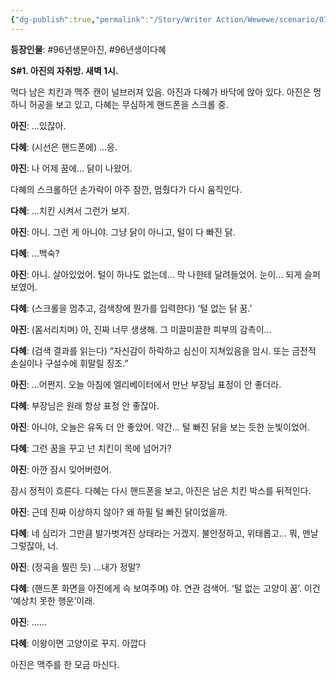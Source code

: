 ```yaml
---
{"dg-publish":true,"permalink":"/Story/Writer Action/Wewewe/scenario/07. 이 꿈 좀 해몽 해 주실 분/"}
---
```


**등장인물**: #96년생문아진, #96년생이다혜

**S#1. 아진의 자취방. 새벽 1시.**

먹다 남은 치킨과 맥주 캔이 널브러져 있음.
아진과 다혜가 바닥에 앉아 있다.
아진은 멍하니 허공을 보고 있고, 다혜는 무심하게 핸드폰을 스크롤 중.

**아진**: …있잖아.

**다혜**: (시선은 핸드폰에) …응.

**아진**: 나 어제 꿈에… 닭이 나왔어.

다혜의 스크롤하던 손가락이 아주 잠깐, 멈췄다가 다시 움직인다.

**다혜**: …치킨 시켜서 그런가 보지.

**아진**: 아니. 그런 게 아니야. 그냥 닭이 아니고, 털이 다 빠진 닭.

**다혜**: …백숙?

**아진**: 아니. 살아있었어. 털이 하나도 없는데… 막 나한테 달려들었어. 눈이… 되게 슬퍼 보였어.

**다혜**: (스크롤을 멈추고, 검색창에 뭔가를 입력한다) ‘털 없는 닭 꿈.’

**아진**: (몸서리치며) 아, 진짜 너무 생생해. 그 미끌미끌한 피부의 감촉이…

**다혜**: (검색 결과를 읽는다) “자신감이 하락하고 심신이 지쳐있음을 암시. 또는 금전적 손실이나 구설수에 휘말릴 징조.”

**아진**: …어쩐지. 오늘 아침에 엘리베이터에서 만난 부장님 표정이 안 좋더라.

**다혜**: 부장님은 원래 항상 표정 안 좋잖아.

**아진**: 아니야, 오늘은 유독 더 안 좋았어. 약간… 털 빠진 닭을 보는 듯한 눈빛이었어.

**다혜**: 그런 꿈을 꾸고 넌 치킨이 목에 넘어가?

**아진**: 아깐 잠시 잊어버렸어.

잠시 정적이 흐른다. 
다혜는 다시 핸드폰을 보고, 아진은 남은 치킨 박스를 뒤적인다.

**아진**: 근데 진짜 이상하지 않아? 왜 하필 털 빠진 닭이었을까.

**다혜**: 네 심리가 그만큼 발가벗겨진 상태라는 거겠지. 불안정하고, 위태롭고… 뭐, 맨날 그렇잖아, 너.

**아진**: (정곡을 찔린 듯) …내가 정말?

**다혜**: (핸드폰 화면을 아진에게 슥 보여주며) 야. 연관 검색어. ‘털 없는 고양이 꿈’. 이건 ‘예상치 못한 행운’이래.

**아진**: ……

**다혜**: 이왕이면 고양이로 꾸지. 아깝다

아진은 맥주를 한 모금 마신다. 